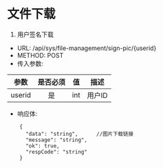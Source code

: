 # 文件下载
1. 用户签名下载
- URL: /api/sys/file-management/sign-pic/{userid}
- METHOD: POST
- 传入参数:

|参数|是否必须|值|描述|
|:-:|:-:|:-:|:-:|
|userid|是|int|用户ID|
- 响应体:

```
    {
      "data": "string",      //图片下载链接
      "message": "string",
      "ok": true,
      "respCode": "string"
    }
```